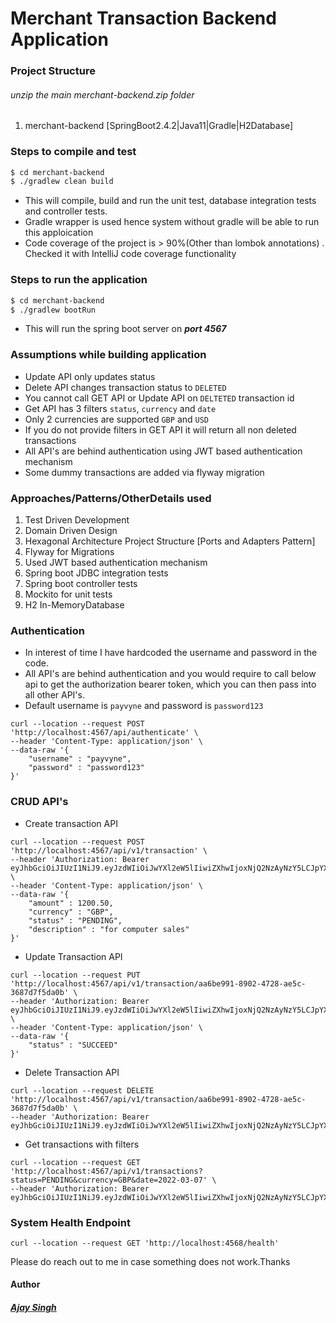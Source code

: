 # Merchant Transaction Backend Application

### Project Structure
###### unzip the main merchant-backend.zip folder
1. merchant-backend [SpringBoot2.4.2|Java11|Gradle|H2Database]

### Steps to compile and test
```sh
$ cd merchant-backend
$ ./gradlew clean build
```
- This will compile, build and run the unit test, database integration tests and controller tests.
- Gradle wrapper is used hence system without gradle will be able to run this apploication
- Code coverage of the project is > 90%(Other than lombok annotations) . Checked it with IntelliJ code coverage functionality

### Steps to run the application
```sh
$ cd merchant-backend
$ ./gradlew bootRun
```
- This will run the spring boot server on ***port 4567***

### Assumptions while building application
- Update API only updates status
- Delete API changes transaction status to `DELETED`
- You cannot call GET API or Update API on `DELTETED` transaction id
- Get API has 3 filters `status`, `currency` and `date`
- Only 2 currencies are supported `GBP` and `USD`
- If you do not provide filters in GET API it will return all non deleted transactions
- All API's are behind authentication using JWT based authentication mechanism
- Some dummy transactions are added via flyway migration

### Approaches/Patterns/OtherDetails used
1. Test Driven Development
2. Domain Driven Design
3. Hexagonal Architecture Project Structure [Ports and Adapters Pattern]
4. Flyway for Migrations
5. Used JWT based authentication mechanism
5. Spring boot JDBC integration tests
6. Spring boot controller tests
7. Mockito for unit tests
8. H2 In-MemoryDatabase


### Authentication
- In interest of time I have hardcoded the username and password in the code.
- All API's are behind authentication and you would require to call below api to get the authorization bearer token, which you can then pass into all other API's.
- Default username is `payvyne` and password is `password123`
```
curl --location --request POST 'http://localhost:4567/api/authenticate' \
--header 'Content-Type: application/json' \
--data-raw '{
    "username" : "payvyne",
    "password" : "password123"
}'
```

### CRUD API's
- Create transaction API
```
curl --location --request POST 'http://localhost:4567/api/v1/transaction' \
--header 'Authorization: Bearer eyJhbGciOiJIUzI1NiJ9.eyJzdWIiOiJwYXl2eW5lIiwiZXhwIjoxNjQ2NzAyNzY5LCJpYXQiOjE2NDY2NjY3Njl9.x4m6ngmsW8KxMeB5ZKlaiRX4RBFJ6mkeCQNX54jmPic' \
--header 'Content-Type: application/json' \
--data-raw '{
    "amount" : 1200.50,
    "currency" : "GBP",
    "status" : "PENDING",
    "description" : "for computer sales"
}'
```
- Update Transaction API
```
curl --location --request PUT 'http://localhost:4567/api/v1/transaction/aa6be991-8902-4728-ae5c-3687d7f5da0b' \
--header 'Authorization: Bearer eyJhbGciOiJIUzI1NiJ9.eyJzdWIiOiJwYXl2eW5lIiwiZXhwIjoxNjQ2NzAyNzY5LCJpYXQiOjE2NDY2NjY3Njl9.x4m6ngmsW8KxMeB5ZKlaiRX4RBFJ6mkeCQNX54jmPic' \
--header 'Content-Type: application/json' \
--data-raw '{
    "status" : "SUCCEED"
}'
```
- Delete Transaction API
```
curl --location --request DELETE 'http://localhost:4567/api/v1/transaction/aa6be991-8902-4728-ae5c-3687d7f5da0b' \
--header 'Authorization: Bearer eyJhbGciOiJIUzI1NiJ9.eyJzdWIiOiJwYXl2eW5lIiwiZXhwIjoxNjQ2NzAyNzY5LCJpYXQiOjE2NDY2NjY3Njl9.x4m6ngmsW8KxMeB5ZKlaiRX4RBFJ6mkeCQNX54jmPic'
```
- Get transactions with filters

```
curl --location --request GET 'http://localhost:4567/api/v1/transactions?status=PENDING&currency=GBP&date=2022-03-07' \
--header 'Authorization: Bearer eyJhbGciOiJIUzI1NiJ9.eyJzdWIiOiJwYXl2eW5lIiwiZXhwIjoxNjQ2NzAyNzY5LCJpYXQiOjE2NDY2NjY3Njl9.x4m6ngmsW8KxMeB5ZKlaiRX4RBFJ6mkeCQNX54jmPic'
```

### System Health Endpoint
```
curl --location --request GET 'http://localhost:4568/health'
```

Please do reach out to me in case something does not work.Thanks
#### Author
##### [Ajay Singh]
[Ajay Singh]: <https://www.linkedin.com/in/ajaygahlot/>

